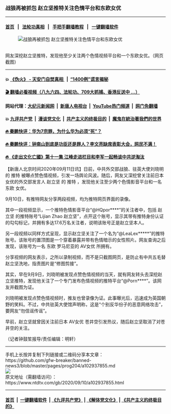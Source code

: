### 战狼再被抓包 赵立坚推特关注色情平台和东欧女优
------------------------

#### [首页](https://github.com/gfw-breaker/banned-news3/blob/master/README.md) &nbsp;&nbsp;|&nbsp;&nbsp; [法轮功真相](https://github.com/begood0513/basic/blob/master/README.md)  &nbsp;&nbsp;|&nbsp;&nbsp; [手把手翻墙教程](https://github.com/gfw-breaker/guides/wiki)  &nbsp;&nbsp;|&nbsp;&nbsp; [一键翻墙软件](https://github.com/gfw-breaker/nogfw/blob/master/README.md)  



<div><div class="featured_image">
 <figure>
  <img alt="战狼再被抓包 赵立坚推特关注色情平台和东欧女优" src="https://i.ntdtv.com/assets/uploads/2020/09/Untitled-2-copysss.jpg"/>
 </figure><br/>
 <span class="caption">
  网友深挖赵立坚推特，发现他至少关注两个色情视频平台和一个东欧女优。（网页截图）
 </span>
</div>
</div><hr/>

#### 💥 [《伪火》 - 天安门自焚真相 ](http://141.164.51.119:10000/videos/blog/weihuo.html)&nbsp; |&nbsp; [“1400例”谎言揭秘  ](http://141.164.51.119:10000/videos/blog/jiexi1400.html)

#### [ 🎬  翻墙必看视频（八九六四、法轮功、709大抓捕、香港反送中 ...）](https://github.com/gfw-breaker/links/blob/master/banned.md)

#### 网站代理：[大纪元新闻网](http://167.172.10.89:10080/gb/) &nbsp;|&nbsp; [新唐人电视台](http://167.172.10.89:8808/gb/)  &nbsp;|&nbsp; [YouTube热门频道](http://158.247.203.241/youtube.html) &nbsp;|&nbsp; [网门免翻墙](http://158.247.203.241:11000/show.aspx?name=ogHome)

#### 💥 [九评共产党](http://141.164.51.119:10000/videos/res/jiuping/)&nbsp; |&nbsp; [漫谈党文化](http://141.164.51.119:10000/videos/res/mtdwh/)&nbsp; |&nbsp; [共产主义的终极目的](http://141.164.51.119:10000/videos/res/zjmd/)&nbsp; |&nbsp; [魔鬼在統治著我們的世界](http://141.164.51.119:10000/videos/res/TheSpecter/)  

#### [ 🔥  秦鹏快评：华为7宗罪，为什么华为必须“死”？](http://141.164.51.119:10000/videos/news/qp01.html)

#### [ 🔥  秦鹏快评：钟南山到底是功臣还是罪人？李文亮缺席表彰大会，网民不满！](http://141.164.51.119:10000/videos/news/qp02.html)

#### [ 🔥  《走出文化亡國》第十一集 江峰走进栏目和李军一起畅谈中共逆淘汰](http://141.164.51.119:10000/videos/news/../res/zcwhwg/index.html)

<div><div class="post_content" itemprop="articleBody">
 <p>
  【新唐人北京时间2020年09月11日讯】日前，中共外交部战狼、驻英大使刘晓明的
  <ok href="https://www.ntdtv.com/gb/推特.htm">
   推特
  </ok>
  被曝点赞色情视频，引发一场舆论风波。随后，网友又深挖曾关注前日本女优的外交部发言人
  <ok href="https://www.ntdtv.com/gb/赵立坚.htm">
   赵立坚
  </ok>
  的
  <ok href="https://www.ntdtv.com/gb/推特.htm">
   推特
  </ok>
  ，发现他关注至少两个色情影音平台和一名
  <ok href="https://www.ntdtv.com/gb/东欧.htm">
   东欧
  </ok>
  女优。
 </p>
 <p>
  9月10日，有推特网友分享两段视频，均为推特网页界面的录像。
 </p>
 <p>
  其中一段视频显示，一个推特色情影音平台“@HQpor****”的关注者中，包括
  <ok href="https://www.ntdtv.com/gb/赵立坚.htm">
   赵立坚
  </ok>
  的推特账号“Lijian Zhao 赵立坚”，点开这个账号，显示其带有推特身份认证的勾勾标记，并拥有多达17.6万名关注者，说明该账号正是赵立坚本人。
 </p>
 <p>
  另一段视频以同样方式呈现，显示赵立坚关注了一个名为“@LeaLex*****”的推特账号。该账号的置顶图是一个穿着暴露并带有色情暗示的女性照片。网友查询之后发现，该账号为一名
  <ok href="https://www.ntdtv.com/gb/东欧.htm">
   东欧
  </ok>
  罗马尼亚的
  <ok href="https://www.ntdtv.com/gb/av女优.htm">
   AV女优
  </ok>
  所拥有。
 </p>
 <p>
  分享视频的网友表示，之所以录制视频，而不是只截图网页，是防止有中共五毛替赵立坚洗地，指责图片是“修图剪接”。
 </p>
 <p>
  其实，早在9月9日，刘晓明被发现点赞色情视频的当天，就有网友转头去深挖赵立坚推特，发现他关注了一个专门发布色情视频的推特平台“@Porn****”。该网友并截图为证。
 </p>
 <p>
  刘晓明被发现点赞色情视频时，推友也曾录像为证。此事曝光后，迅速成为英国朝野的笑料。不过，中共驻英大使馆声明称，这是“个别反华份子的恶意网络攻击”，要网友“勿信谣传谣”。
 </p>
 <p>
  早前，赵立坚就曾因关注前日本
  <ok href="https://www.ntdtv.com/gb/av女优.htm">
   AV女优
  </ok>
  苍井空引发热议，随后赵立坚取消了对苍井空的关注。
 </p>
 <p>
  （记者钟鼓笙报导/责任编辑：明轩）
 </p>
 <div class="single_ad">
 </div>
</div>
</div>
<hr/>
手机上长按并复制下列链接或二维码分享本文章：<br/>
https://github.com/gfw-breaker/banned-news3/blob/master/pages/prog204/a102937855.md <br/>
<a href='https://github.com/gfw-breaker/banned-news3/blob/master/pages/prog204/a102937855.md'><img src='https://github.com/gfw-breaker/banned-news3/blob/master/pages/prog204/a102937855.md.png'/></a> <br/>
原文地址（需翻墙访问）：https://www.ntdtv.com/gb/2020/09/10/a102937855.html


------------------------
#### [首页](https://github.com/gfw-breaker/banned-news3/blob/master/README.md) &nbsp;|&nbsp; [一键翻墙软件](https://github.com/gfw-breaker/nogfw/blob/master/README.md) &nbsp;| [《九评共产党》](https://github.com/gfw-breaker/9ping.md/blob/master/README.md#九评之一评共产党是什么) | [《解体党文化》](https://github.com/gfw-breaker/jtdwh.md/blob/master/README.md) | [《共产主义的终极目的》](https://github.com/gfw-breaker/gczydzjmd.md/blob/master/README.md)


<img src='http://gfw-breaker.win/banned-news3/pages/prog204/a102937855.md' width='0px' height='0px'/>